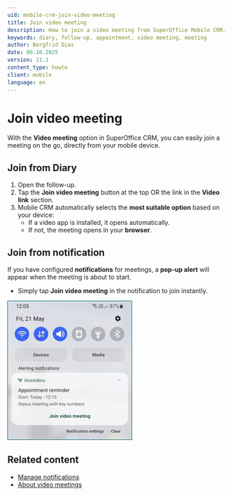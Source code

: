 ```yaml
---
uid: mobile-crm-join-video-meeting
title: Join video meeting
description: How to join a video meeting from SuperOffice Mobile CRM.
keywords: diary, follow-up, appointment, video meeting, meeting
author: Bergfrid Dias
date: 06.10.2025
version: 11.1
content_type: howto
client: mobile
language: en
---
```


# Join video meeting

With the **Video meeting** option in SuperOffice CRM, you can easily join a meeting on the go, directly from your mobile device.

## Join from Diary

1. Open the follow-up.
1. Tap the **Join video meeting** button at the top OR the link in the **Video link** section.
1. Mobile CRM automatically selects the **most suitable option** based on your device:
    * If a video app is installed, it opens automatically.
    * If not, the meeting opens in your **browser**.

## Join from notification

If you have configured **notifications** for meetings, a **pop-up alert** will appear when the meeting is about to start.

* Simply tap **Join video meeting** in the notification to join instantly.

![Mobile CRM video meeting notification -app-screen][img3]

## Related content

* [Manage notifications][1]
* [About video meetings][2]

<!-- Referenced links -->
[1]: ../manage-notifications.md
[2]: ../../../diary/learn/video-meetings.md

<!-- Referenced images -->
[img3]: ../../../../../release-notes/mobile/media/92-6.png
